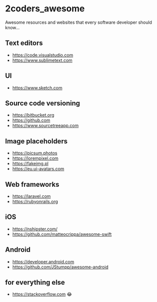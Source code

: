 # 2coders_awesome
Awesome resources and websites that every software developer should know...


## Text editors

* https://code.visualstudio.com
* https://www.sublimetext.com

## UI

* https://www.sketch.com

## Source code versioning

* https://bitbucket.org
* https://github.com
* https://www.sourcetreeapp.com


## Image placeholders

* https://picsum.photos
* https://lorempixel.com
* https://fakeimg.pl
* https://eu.ui-avatars.com

## Web frameworks

* https://laravel.com
* https://rubyonrails.org

## iOS

* https://nshipster.com/
* https://github.com/matteocrippa/awesome-swift

## Android

* https://developer.android.com
* https://github.com/JStumpp/awesome-android


## for everything else

* https://stackoverflow.com 😂
